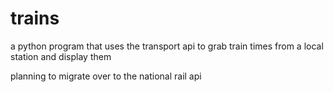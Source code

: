 # trains

a python program that uses the transport api to grab train times from a local station and display them 


planning to migrate over to the national rail api
